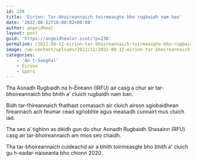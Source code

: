```yaml
---
id: 238
title: 'Èirinn: Tar-bhoireannaich toirmeasgte bho rugbaidh nam ban'
date: '2022-08-12T18:00:02+00:00'
author: angeidheal
layout: post
guid: 'https://angeidhealur.scot/?p=238'
permalink: /2022-08-12-eirinn-tar-bhoireannaich-toirmeasgte-bho-rugbaidh-nam-ban/
image: /wp-content/uploads/2022/12/2022-08-12-eirinn-tar-bhoireannaich-toirmeasgte-bho-rugbaidh-nam-ban.webp
categories:
    - 'An t-Saoghal'
    - Èirinn
    - Spòrs
---
```


Tha Aonadh Rugbaidh na h-Èireann (IRFU) air casg a chur air tar-bhoireannaich bho bhith a’ cluich rugbaidh nam ban.

Bidh tar-fhireannaich fhathast comasach air cluich airson sgiobaidhean fireannach ach feumar cead sgrìobhte agus measadh cunnairt mus cluich iad.

Tha seo a’ tighinn as dèidh gun do chur Aonadh Rugbaidh Shasainn (RFU) casg air tar-bhoireannaich am mìos seo chaidh.

Tha tar-bhoireannaich cuideachd air a bhith toirmeasgte bho bhith a’ cluich gu h-eadar-nàiseanta bho chionn 2020.